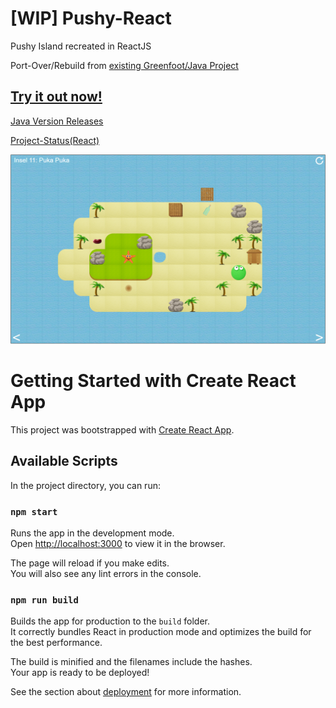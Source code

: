 # [WIP] Pushy-React

Pushy Island recreated in ReactJS

Port-Over/Rebuild from [existing Greenfoot/Java Project](https://github.com/FoxtrotSierra6829/PushyGreenfoot)

## [Try it out now!](https://pushy.florian-scheuner.de/)

[Java Version Releases](https://github.com/FoxtrotSierra6829/PushyGreenfoot/releases)

[Project-Status(React)](https://github.com/FoxtrotSierra6829/Pushy-React/projects/1)

![Preview Image](https://github.com/FoxtrotSierra6829/Pushy-React/blob/master/Preview.png?raw=true)


# Getting Started with Create React App

This project was bootstrapped with [Create React App](https://github.com/facebook/create-react-app).

## Available Scripts

In the project directory, you can run:

### `npm start`

Runs the app in the development mode.\
Open [http://localhost:3000](http://localhost:3000) to view it in the browser.

The page will reload if you make edits.\
You will also see any lint errors in the console.

### `npm run build`

Builds the app for production to the `build` folder.\
It correctly bundles React in production mode and optimizes the build for the best performance.

The build is minified and the filenames include the hashes.\
Your app is ready to be deployed!

See the section about [deployment](https://facebook.github.io/create-react-app/docs/deployment) for more information.
